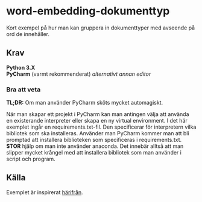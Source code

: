 # word-embedding-dokumenttyp
Kort exempel på hur man kan gruppera in dokumenttyper med avseende på ord de innehåller.


## Krav
**Python 3.X**  
**PyCharm** (varmt rekommenderat) *alternativt annan editor*  

### Bra att veta

**TL;DR:** Om man använder PyCharm sköts mycket automagiskt.

När man skapar ett projekt i PyCharm kan man antingen välja att använda en existerande interpreter eller skapa en ny virtual environment. I det här exemplet ingår en requirements.txt-fil. Den specificerar för interpretern vilka bibliotek som ska installeras. Använder man PyCharm kommer man att bli promptad att installera biblioteken som specificeras i requirements.txt. **STOR** hjälp om man inte använder anaconda. Det innebär alltså att man slipper mycket krångel med att installera bibliotek som man använder i script och program.

## Källa
Exemplet är inspirerat [härifrån](https://machinelearningmastery.com/use-word-embedding-layers-deep-learning-keras/).
